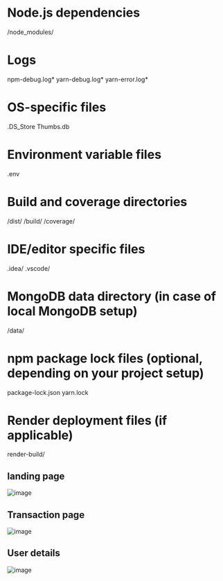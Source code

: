 # Node.js dependencies
/node_modules/

# Logs
npm-debug.log*
yarn-debug.log*
yarn-error.log*

# OS-specific files
.DS_Store
Thumbs.db

# Environment variable files
.env

# Build and coverage directories
/dist/
/build/
/coverage/

# IDE/editor specific files
.idea/
.vscode/

# MongoDB data directory (in case of local MongoDB setup)
/data/

# npm package lock files (optional, depending on your project setup)
package-lock.json
yarn.lock

# Render deployment files (if applicable)
render-build/
## landing page
![image](https://github.com/user-attachments/assets/df9d5086-677b-4eb0-927c-2aeb209beb1b)

## Transaction page
![image](https://github.com/user-attachments/assets/ed4a65cb-f5de-4e15-898e-20f9610073f5)

## User details
![image](https://github.com/user-attachments/assets/1a494471-9ae8-4131-ae4a-151a28fee51d)

